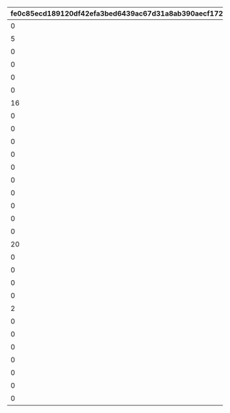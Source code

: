 |fe0c85ecd189120df42efa3bed6439ac67d31a8ab390aecf172c476ecff62434|ddf41dfb5b4d10744246624179b012f8dc7a00f65bbb573ed2ffcf30a1b7db33|be7667f50de8cc1b765cbf9ec6e3e2b5f4e40c1662d28abf3b7193dc9be620c9|ae9b0b32ee8563943e04b26b74ceadb60a3a0fc99604d5509223854e9455a2d2|8185fbcd6bf5b4d41bbe1782a7336178468260da7ed72752f9dbc21b5e8f15b3|84e43ce0a47bfe8b8e379e5398e75ae4e2e5e0acceaec0529cfc52a5b5ffe7f2|abd028eac73488723dea753e8f9b1b0ee82248ac32d4bec16d83748e6fa85f78|1feebc73f784d92841ff4dc0293a411a1aae5892572a7de0dcb57cd67fa9e28c|
| --- | --- | --- | --- | --- | --- | --- | --- |
|0|101|0|短時間、障害物バリアを展開！|3|短時間、障害物バリアを展開する　（ＴＰ上昇率：大）|2001|0|
|5|102|5|中時間、スピードとジャンプ小アップ！|5|中時間、スピードとジャンプを　　小アップ（ＴＰ上昇率：小）|3|0|
|0|103|6|短時間、スピード中アップ！|4|短時間、スピードを中アップ　　　（ＴＰ上昇率：中）|1|0|
|0|104|0|中時間、障害物バリアを展開！|5|中時間、障害物バリアを展開する　（ＴＰ上昇率：小）|2001|0|
|0|105|3|中時間、スピード小アップ！|6|中時間、スピードを小アップ　　　（ＴＰ上昇率：小）|1|0|
|0|106|4|中時間、対戦相手のスピード小ダウン！|6|中時間、対戦相手のスピードを　　小ダウン（ＴＰ上昇率：大）|1001|0|
|16|107|17|中時間、スピードとジャンプ特大アップ！|5|中時間、スピードとジャンプを　　特大アップ（ＴＰ上昇率：小）|3|0|
|0|108|8|ラウンド中、スピード中アップ！|40|ラウンド中、スピードを中アップ　（ＴＰ上昇率：小）|1|0|
|0|109|30|短時間、スピード特大アップ！|4|短時間、スピードを特大アップ　　（ＴＰ上昇率：特小）|1|0|
|0|110|10|ラウンド中、対戦相手が大きく減速！|40|ラウンド中、対戦相手のスピードを中ダウン（ＴＰ上昇率：小）|1001|0|
|0|111|0|ごく短時間、障害物バリアを展開！|1|ごく短時間、障害物バリアを　　　展開する（ＴＰ上昇率：大）|2001|0|
|0|112|15|短時間、先頭の対戦相手が大きく減速！|4|短時間、先頭の対戦相手のスピードを大ダウン（ＴＰ上昇率：小）|1004|0|
|0|113|5|中時間、スピード小アップ！|6|中時間、スピードを小アップ　　　（ＴＰ上昇率：大）|1|0|
|0|114|5|中時間、ジャンプ小アップ！|5|中時間、ジャンプを小アップ　　　（ＴＰ上昇率：大）|2|0|
|0|115|0|長時間、バリアで能力ダウンを防ぐ！|7|長時間、能力ダウンを防ぐバリアを展開する（ＴＰ上昇率：特大）|2002|0|
|0|116|3|累積で、スピード小アップ！|25|累積で、スピードを小アップ　　　（ＴＰ上昇率：特大）|1|0|
|0|117|3|累積で、対戦相手が小さく減速！|25|累積で、対戦相手のスピードを　　小ダウン（ＴＰ上昇率：特大）|1001|0|
|20|118|30|長時間、スピードとジャンプ特大アップ！|7|長時間、スピードとジャンプを　　特大アップ（ＴＰ上昇率：中）|3|0|
|0|119|15|短時間、先頭の対戦相手が大きく減速！|4|短時間、先頭の対戦相手のスピードを大ダウン（ＴＰ上昇率：中）|1004|0|
|0|120|0|長時間、バリアで能力ダウンを防ぐ！|7|長時間、能力ダウンを防ぐバリアを展開する（ＴＰ上昇率：大）|2002|0|
|0|121|30|長時間、ジャンプ特大アップ！|12|長時間、ジャンプを特大アップ　　（ＴＰ上昇率：中）|2|0|
|0|122|15|累積で、先頭の対戦相手が大きく減速！|30|累積で、先頭の対戦相手のスピードを大ダウン（ＴＰ上昇率：中）|1004|0|
|2|123|11|短時間大きく加速した後、ごく短時間減速！|4|短時間スピード大アップ後、　　　スピードダウン（ＴＰ上昇率：大）|4|8|
|0|124|9|長時間、スピード中アップ！|8|長時間、スピードを中アップ　　　（ＴＰ上昇率：大）|1|0|
|0|125|0|短時間、障害物バリアを展開！|4|短時間、障害物バリアを展開する　（ＴＰ上昇率：中）|2001|0|
|0|126|3|累積で、対戦相手が小さく減速！|30|累積で、対戦相手のスピードを　　小ダウン（ＴＰ上昇率：特大）|1001|0|
|0|127|22|長時間、スピード特大アップ！|10|長時間、スピードを特大アップ　　（ＴＰ上昇率：特小）|1|0|
|0|128|30|短時間、ジャンプ特大アップ！|4|短時間、ジャンプを特大アップ　　（ＴＰ上昇率：大）|2|0|
|0|129|20|短時間、対戦相手のスピード特大ダウン！|3|短時間、対戦相手のスピードを　　特大ダウン（ＴＰ上昇率：大）|1001|0|
|0|130|30|短時間、スピード特大アップ！|4|短時間、スピードを特大アップ　　（ＴＰ上昇率：大）|1|0|